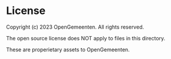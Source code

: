# License

Copyright (c) 2023 OpenGemeenten. All rights reserved.

The open source license does NOT apply to files in this directory.

These are properietary assets to OpenGemeenten.
